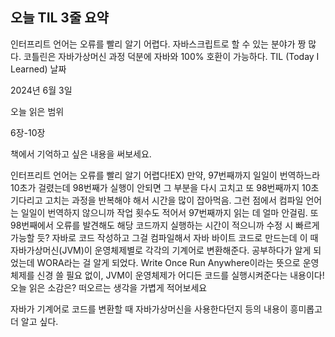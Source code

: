 ## 오늘 TIL 3줄 요약

인터프리트 언어는 오류를 빨리 알기 어렵다.
자바스크립트로 할 수 있는 분야가 짱 많다.
코틀린은 자바가상머신 과정 덕분에 자바와 100% 호환이 가능하다.
TIL (Today I Learned) 날짜

2024년 6월 3일

오늘 읽은 범위

6장-10장

책에서 기억하고 싶은 내용을 써보세요.

﻿인터프리트 언어는 오류를 빨리 알기 어렵다!EX) 만약, 97번째까지 일일이 번역하느라 10초가 걸렸는데 98번째가 실행이 안되면 그 부분을 다시 고치고 또 98번째까지 10초 기다리고 고치는 과정을 반복해야 해서 시간을 많이 잡아먹음. 그런 점에서 컴파일 언어는 일일이 번역하지 않으니까 작업 횟수도 적어서 97번째까지 읽는 데 얼마 안걸림. 또 98번째에서 오류를 발견해도 해당 코드까지 실행하는 시간이 적으니까 수정 시 빠르게 가능할 듯?﻿
자바로 코드 작성하고 그걸 컴파일해서 자바 바이트 코드로 만드는데 이 때 자바가상머신(JVM)이 운영체제별로 각각의 기계어로 변환해준다.
공부하다가 알게 되었는데 WORA라는 걸 알게 되었다. Write Once Run Anywhere이라는 뜻으로 운영체제를 신경 쓸 필요 없이, JVM이 운영체제가 어디든 코드를 실행시켜준다는 내용이다!
오늘 읽은 소감은? 떠오르는 생각을 가볍게 적어보세요

자바가 기계어로 코드를 변환할 때 자바가상머신을 사용한다던지 등의 내용이 흥미롭고 더 알고 싶다.
